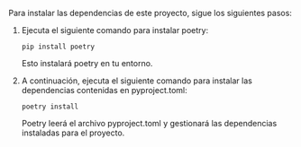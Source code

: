 Para instalar las dependencias de este proyecto, sigue los siguientes pasos:

1. Ejecuta el siguiente comando para instalar poetry:

   ```shell
   pip install poetry
   ```
   
    Esto instalará poetry en tu entorno.

2. A continuación, ejecuta el siguiente comando para instalar las dependencias contenidas en pyproject.toml:

   ```shell
   poetry install
   ```

    Poetry leerá el archivo pyproject.toml y gestionará las dependencias instaladas para el proyecto.